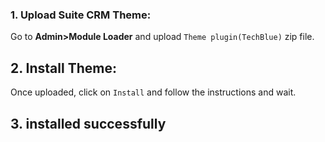 ### 1. Upload Suite CRM Theme:

Go to **Admin>Module Loader** and upload `Theme plugin(TechBlue)` zip file.

## 2. Install Theme:

Once uploaded, click on `Install` and follow the instructions and wait.

## 3. installed successfully

